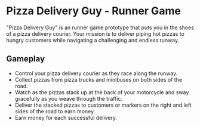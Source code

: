 # Pizza Delivery Guy - Runner Game

"Pizza Delivery Guy" is an runner game prototype that puts you in the shoes of a pizza delivery courier. Your mission is to deliver piping hot pizzas to hungry customers while navigating a challenging and endless runway.

## Gameplay

- Control your pizza delivery courier as they race along the runway.
- Collect pizzas from pizza trucks and minibuses on both sides of the road.
- Watch as the pizzas stack up at the back of your motorcycle and sway gracefully as you weave through the traffic.
- Deliver the stacked pizzas to customers or markers on the right and left sides of the road to earn money.
- Earn money for each successful delivery.